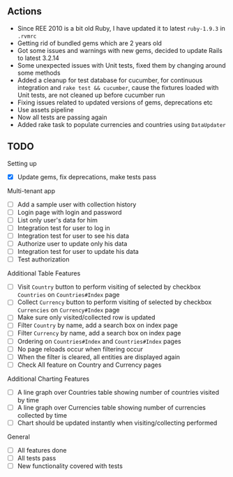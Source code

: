 Actions
-------

* Since REE 2010 is a bit old Ruby, I have updated it to latest `ruby-1.9.3` in `.rvmrc`
* Getting rid of bundled gems which are 2 years old
* Got some issues and warnings with new gems, decided to update Rails to latest 3.2.14
* Some unexpected issues with Unit tests, fixed them by changing around some methods
* Added a cleanup for test database for cucumber, for continuous integration and `rake test && cucumber`, cause the fixtures loaded with Unit tests, are not cleaned up before cucumber run
* Fixing issues related to updated versions of gems, deprecations etc
* Use assets pipeline
* Now all tests are passing again
* Added rake task to populate currencies and countries using `DataUpdater`

TODO
----

Setting up

- [x] Update gems, fix deprecations, make tests pass

Multi-tenant app

- [ ] Add a sample user with collection history
- [ ] Login page with login and password
- [ ] List only user's data for him
- [ ] Integration test for user to log in
- [ ] Integration test for user to see his data
- [ ] Authorize user to update only his data
- [ ] Integration test for user to update his data
- [ ] Test authorization

Additional Table Features

- [ ] Visit `Country` button to perform visiting of selected by checkbox `Countries` on `Countries#Index` page
- [ ] Collect `Currency` button to perform visiting of selected by checkbox `Currencies` on `Currency#Index` page
- [ ] Make sure only visited/collected row is updated
- [ ] Filter `Country` by name, add a search box on index page
- [ ] Filter `Currency` by name, add a search box on index page
- [ ] Ordering on `Countries#Index` and `Countries#Index` pages
- [ ] No page reloads occur when filtering occur
- [ ] When the filter is cleared, all entities are displayed again
- [ ] Check All feature on Country and Currency pages

Additional Charting Features

- [ ] A line graph over Countries table showing number of countries visited by time
- [ ] A line graph over Currencies table showing number of currencies collected by time
- [ ] Chart should be updated instantly when visiting/collecting performed

General

- [ ] All features done
- [ ] All tests pass
- [ ] New functionality covered with tests
